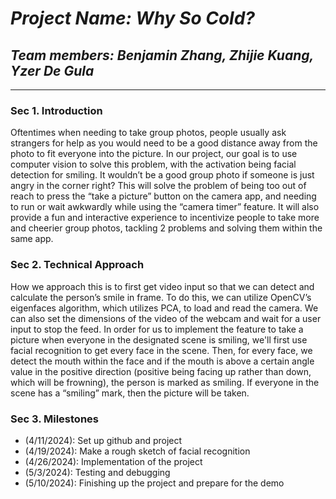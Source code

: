 # ***Project Name: Why So Cold?***
## ***Team members: Benjamin Zhang, Zhijie Kuang, Yzer De Gula***

---

### Sec 1. Introduction
Oftentimes when needing to take group photos, people usually ask strangers for help as you would need to be a good distance away from the photo to fit everyone into the picture. In our project, our goal is to use computer vision to solve this problem, with the activation being facial detection for smiling. It wouldn’t be a good group photo if someone is just angry in the corner right? This will solve the problem of being too out of reach to press the “take a picture” button on the camera app, and needing to run or wait awkwardly while using the “camera timer” feature. It will also provide a fun and interactive experience to incentivize people to take more and cheerier group photos, tackling 2 problems and solving them within the same app.

### Sec 2. Technical Approach
How we approach this is to first get video input so that we can detect and calculate the person’s smile in frame. To do this, we can utilize OpenCV’s eigenfaces algorithm, which utilizes PCA, to load and read the camera. We can also set the dimensions of the video of the webcam and wait for a user input to stop the feed. In order for us to implement the feature to take a picture when everyone in the designated scene is smiling, we'll first use facial recognition to get every face in the scene. Then, for every face, we detect the mouth within the face and if the mouth is above a certain angle value in the positive direction (positive being facing up rather than down, which will be frowning), the person is marked as smiling. If everyone in the scene has a “smiling” mark, then the picture will be taken.

### Sec 3. Milestones
- (4/11/2024): Set up github and project
- (4/19/2024): Make a rough sketch of facial recognition
- (4/26/2024): Implementation of the project
- (5/3/2024): Testing and debugging
- (5/10/2024): Finishing up the project and prepare for the demo
